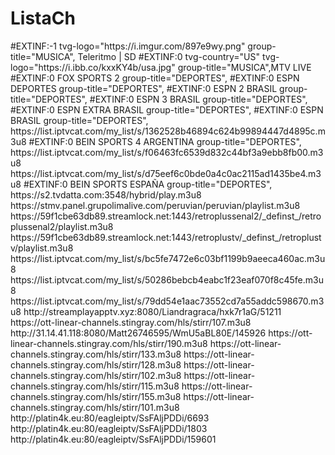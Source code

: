 # ListaCh
<?xml version="1.0" encoding="UTF-8"?>
<playlist version="1" xmlns="http://xspf.org/ns/0/">
	<trackList>
		<track>
			<title>#EXTM3U</title>
			<location>#EXTINF:-1 tvg-logo="https://i.imgur.com/897e9wy.png" group-title="MUSICA", Teleritmo | SD</location>
		</track>
		<track>
			<title>http://mdstrm.com/live-stream-playlist/57b4dc126338448314449d0c.m3u8</title>
			<location>#EXTINF:0 tvg-country="US" tvg-logo="https://i.ibb.co/kxxKY4b/usa.jpg" group-title="MUSICA",MTV LIVE</location>
		</track>
		<track>
			<title>http://31.14.41.118:8080/Matt26746595/WmU5aBL80E/145981</title>
			<location>#EXTINF:0 FOX SPORTS 2 group-title="DEPORTES",</location>
		</track>
		<track>
			<title>https://list.iptvcat.com/my_list/s/2a0da1b0b1be0d3482cb9da5a7efb182.m3u8</title>
			<location>#EXTINF:0 ESPN DEPORTES group-title="DEPORTES",</location>
		</track>
		<track>
			<title>https://list.iptvcat.com/my_list/s/6979282fc5409196c4965dabd3477e9d.m3u8</title>
			<location>#EXTINF:0 ESPN 2 BRASIL group-title="DEPORTES",</location>
		</track>
		<track>
			<title>https://list.iptvcat.com/my_list/s/209ff3bae88f85e2782bb568a6bd80b7.m3u8</title>
			<location>#EXTINF:0 ESPN 3 BRASIL group-title="DEPORTES",</location>
		</track>
		<track>
			<title>https://list.iptvcat.com/my_list/s/6b5285f8e3576b6aba73982f340f0dcd.m3u8</title>
			<location>#EXTINF:0 ESPN EXTRA BRASIL group-title="DEPORTES",</location>
		</track>
		<track>
			<title>https://list.iptvcat.com/my_list/s/7d6cb2d3efaf284d8c244165e13f737b.m3u8</title>
			<location>#EXTINF:0 ESPN BRASIL group-title="DEPORTES",</location>
		</track>
		<track>
			<title>https://list.iptvcat.com/my_list/s/d06655ca2f3a09f7ae186a9220a6f2f3.m3u8</title>
			<location> </location>
		</track>
		<track>
			<title>#EXTINF:0 BEIN SPORTS 3 ARGENTINA group-title="DEPORTES",</title>
			<location>https://list.iptvcat.com/my_list/s/1362528b46894c624b99894447d4895c.m3u8</location>
		</track>
		<track>
			<title> </title>
			<location>#EXTINF:0 BEIN SPORTS 4 ARGENTINA group-title="DEPORTES",</location>
		</track>
		<track>
			<title>https://list.iptvcat.com/my_list/s/d236706203f47a8a3d34fcd0226189dd.m3u8</title>
			<location>  </location>
		</track>
		<track>
			<title>#EXTINF:0 BEIN SPORTS ENG 2 ARGENTINA group-title="DEPORTES",</title>
			<location>https://list.iptvcat.com/my_list/s/f06463fc6539d832c44bf3a9ebb8fb00.m3u8</location>
		</track>
		<track>
			<title>#EXTINF:0 BEIN SPORTS ENG 3 ARGENTINA group-title="DEPORTES",</title>
			<location>https://list.iptvcat.com/my_list/s/d75eef6c0bde0a4c0ac2115ad1435be4.m3u8</location>
		</track>
		<track>
			<title> </title>
			<location>#EXTINF:0 BEIN SPORTS ESPAÑA group-title="DEPORTES",</location>
		</track>
		<track>
			<title>https://list.iptvcat.com/my_list/s/87d70f5acf17d3a5f7a3733d5656e063.m3u8</title>
			<location>   </location>
		</track>
		<track>
			<title>#EXTINF:-1 ViwixTVMusic.cl tvg-logo="https://i.imgur.com/632JrLd.png" group-title="MUSICA",Viwix TV Music</title>
			<location>https://s2.tvdatta.com:3548/hybrid/play.m3u8</location>
		</track>
		<track>
			<title>#EXTINF:-1 PeruvianRadioTV tvg-logo="https://i.imgur.com/0GVaVad.png" group-title="MUSICA",PeruvianRadio TV</title>
			<location>https://stmv.panel.grupolimalive.com/peruvian/peruvian/playlist.m3u8</location>
		</track>
		<track>
			<title>#EXTINF:-1 RetroPlus2 tvg-logo="https://i.imgur.com/i0rZsgG.png" group-title="MUSICA",Retro Plus 2 HD</title>
			<location>https://59f1cbe63db89.streamlock.net:1443/retroplussenal2/_definst_/retroplussenal2/playlist.m3u8</location>
		</track>
		<track>
			<title>#EXTINF:-1 RetroPlus tvg-logo="https://i.imgur.com/i0rZsgG.png" group-title="MUSICA",Retro Plus HD</title>
			<location>https://59f1cbe63db89.streamlock.net:1443/retroplustv/_definst_/retroplustv/playlist.m3u8</location>
		</track>
		<track>
			<title>#EXTINF:0 NBA TV group-title="DEPORTES",</title>
			<location>https://list.iptvcat.com/my_list/s/bc5fe7472e6c03bf1199b9aeeca460ac.m3u8</location>
		</track>
		<track>
			<title>#EXTINF:0 NBA TV group-title="DEPORTES",</title>
			<location>https://list.iptvcat.com/my_list/s/50286bebcb4eabc1f23eaf070f8c45fe.m3u8</location>
		</track>
		<track>
			<title>#EXTINF:0 NBA TV group-title="DEPORTES",</title>
			<location>https://list.iptvcat.com/my_list/s/79dd54e1aac73552cd7a55addc598670.m3u8</location>
		</track>
		<track>
			<title>#EXTINF:0 tvg-country="US" tvg-logo="https://i.ibb.co/sCN7q6G/download.png" group-title="Sport",ESPN U HD</title>
			<location>http://streamplayapptv.xyz:8080/Liandragraca/hxk7r1aG/51211</location>
		</track>
		<track>
			<title>#EXTINF:0 tvg-country="US" tvg-logo="https://komonews.com/resources/media2/3x1/full/119/center/90/d35ab388-cc91-4070-876d-b5c48d989a60-small3x1_stirr_1219_epg_singrayhitlist_1920x1080.png?cb=eccbc87e4b5ce2fe28308fd9f2a7baf3" group-title="MUSICA",Stingray Hit List</title>
			<location>https://ott-linear-channels.stingray.com/hls/stirr/107.m3u8</location>
		</track>
		<track>
			<title>#EXTINF:0 tvg-country="US" tvg-logo="https://i.ibb.co/kxxKY4b/usa.jpg" group-title="MUSICA",BET SOUL</title>
			<location>http://31.14.41.118:8080/Matt26746595/WmU5aBL80E/145926</location>
		</track>
		<track>
			<title>#EXTINF:0 tvg-country="US" tvg-logo="https://komonews.com/resources/media2/3x1/full/119/center/90/b1d83dd9-b335-4871-89a1-b92cf2651b65-small3x1_STIRR_Logo_0720_StingrayLatinPop_1920x1080_EPG.png?cb=c81e728d9d4c2f636f067f89cc14862c" group-title="MUSICA",Stingray Today's Latin Pop</title>
			<location>https://ott-linear-channels.stingray.com/hls/stirr/190.m3u8</location>
		</track>
		<track>
			<title>#EXTINF:0 tvg-country="US" tvg-logo="https://komonews.com/resources/media2/3x1/full/119/center/90/d2056e60-df7d-4fac-8533-19503d5af78e-small3x1_STIRR_Logo_0720_HipHopRB_1920x1080_EPG.png?cb=c81e728d9d4c2f636f067f89cc14862c" group-title="MUSICA",Stingray Urban Beats</title>
			<location>https://ott-linear-channels.stingray.com/hls/stirr/133.m3u8</location>
		</track>
		<track>
			<title>#EXTINF:0 tvg-country="US" tvg-logo="https://komonews.com/resources/media2/3x1/full/119/center/90/90d2dbf6-a533-4cc1-b1a3-6196c40efb16-small3x1_STIRR_LOGO_0220_StingrayEverything80s_1920x1080_EPG.png?cb=eccbc87e4b5ce2fe28308fd9f2a7baf3" group-title="MUSICA",Stingray Everything 80s</title>
			<location>https://ott-linear-channels.stingray.com/hls/stirr/128.m3u8</location>
		</track>
		<track>
			<title>#EXTINF:0 tvg-country="US" tvg-logo="https://komonews.com/resources/media2/3x1/full/119/center/90/ff902b0a-f978-495d-8b37-171eb5fee8a4-small3x1_STIRR_Logo_0720_Alternative_1920x1080_EPG.png?cb=c81e728d9d4c2f636f067f89cc14862c" group-title="MUSICA",Stingray Rock Alternative</title>
			<location>https://ott-linear-channels.stingray.com/hls/stirr/102.m3u8</location>
		</track>
		<track>
			<title>#EXTINF:0 tvg-country="US" tvg-logo="https://komonews.com/resources/media2/3x1/full/119/center/90/4b83571f-2374-4e84-a27b-e772b0c94c51-small3x1_stirr_1219_epg_stingrayflashback70s_1920x1080.png?cb=eccbc87e4b5ce2fe28308fd9f2a7baf3" group-title="MUSICA",Stingray Flashback 70s</title>
			<location>https://ott-linear-channels.stingray.com/hls/stirr/115.m3u8</location>
		</track>
		<track>
			<title>#EXTINF:0 tvg-country="US" tvg-logo="https://komonews.com/resources/media2/3x1/full/119/center/90/518a9541-fade-45ec-9d64-5b0a65806270-small3x1_stirr_1219_epg_stingraygreatesthits_1920x1080.png?cb=c81e728d9d4c2f636f067f89cc14862c" group-title="MUSICA",Stingray Holiday Hits</title>
			<location>https://ott-linear-channels.stingray.com/hls/stirr/155.m3u8</location>
		</track>
		<track>
			<title>#EXTINF:0 tvg-country="US" tvg-logo="https://komonews.com/resources/media2/3x1/full/119/center/90/dcf6dea4-94f1-49c2-8387-82569dde9f45-small3x1_stirr_1219_epg_singrayclassicrock_1920x1080.png?cb=eccbc87e4b5ce2fe28308fd9f2a7baf3" group-title="MUSICA",Stingray Classic Rock</title>
			<location>https://ott-linear-channels.stingray.com/hls/stirr/101.m3u8</location>
		</track>
		<track>
			<title>#EXTINF:0 tvg-country="TR" tvg-logo="http://worldiptv.xyz/chlogos/NBA.tr.png" group-title="DEPORTES",NBA TV HD+</title>
			<location>http://platin4k.eu:80/eagleiptv/SsFAljPDDi/6693</location>
		</track>
		<track>
			<title>#EXTINF:0 tvg-country="TR" tvg-logo="http://worldiptv.xyz/chlogos/beINSports3.tr.png" group-title="DEPORTES",Bein Sports - 3 HD</title>
			<location>http://platin4k.eu:80/eagleiptv/SsFAljPDDi/1803</location>
		</track>
		<track>
			<title>#EXTINF:0 tvg-country="BR" tvg-logo="http://worldiptv.xyz/chlogos/ESPN.ar.png" group-title="DEPORTES",Espn HD</title>
			<location>http://platin4k.eu:80/eagleiptv/SsFAljPDDi/159601</location>
		</track>
		<track>
			<title></title>
	</trackList>
</playlist>
